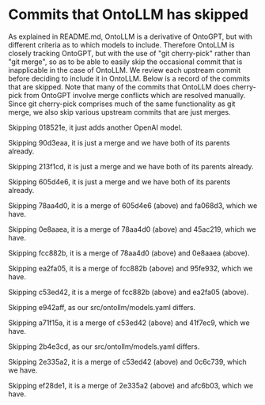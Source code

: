 # Commits that OntoLLM has skipped

As explained in README.md, OntoLLM is a derivative of OntoGPT, but with different criteria as to which models to include.  Therefore OntoLLM is closely tracking OntoGPT, but with the use of "git cherry-pick" rather than "git merge", so as to be able to easily skip the occasional commit that is inapplicable in the case of OntoLLM.  We review each upstream commit before deciding to include it in OntoLLM.  Below is a record of the commits that are skipped.  Note that many of the commits that OntoLLM does cherry-pick from OntoGPT involve merge conflicts which are resolved manually. Since git cherry-pick comprises much of the same functionality as git merge, we also skip various upstream commits that are just merges.

Skipping 018521e, it just adds another OpenAI model.

Skipping 90d3eaa, it is just a merge and we have both of its parents already.

Skipping 213f1cd, it is just a merge and we have both of its parents already.

Skipping 605d4e6, it is just a merge and we have both of its parents already.

Skipping 78aa4d0, it is a merge of 605d4e6 (above) and fa068d3, which we have.

Skipping 0e8aaea, it is a merge of 78aa4d0 (above) and 45ac219, which we have.

Skipping fcc882b, it is a merge of 78aa4d0 (above) and 0e8aaea (above).

Skipping ea2fa05, it is a merge of fcc882b (above) and 95fe932, which we have.

Skipping c53ed42, it is a merge of fcc882b (above) and ea2fa05 (above).

Skipping e942aff, as our src/ontollm/models.yaml differs.

Skipping a71f15a, it is a merge of c53ed42 (above) and 41f7ec9, which we have.

Skipping 2b4e3cd, as our src/ontollm/models.yaml differs.

Skipping 2e335a2, it is a merge of c53ed42 (above) and 0c6c739, which we have.

Skipping ef28de1, it is a merge of 2e335a2 (above) and afc6b03, which we have.
